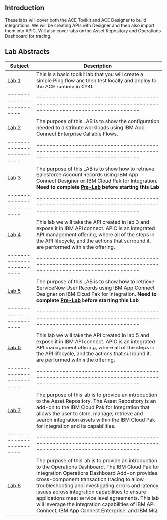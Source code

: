 ## Introduction
These labs will cover both the ACE Toolkit and ACE Designer to build integrations. We will be creating APIs with Designer and then also import them into APIC.   Will also cover labs on the Asset Repository and Operations Dashboard for tracing. 

## Lab Abstracts

|  Subject                            | Description                                            |                                                               
|-------------------------|------------------------------------------------------------------------------------------------------------|
| [Lab 1](Lab_1/ReadMe.md)       | This is a basic toolkit lab that you will create a simple Ping flow and then test locally and deploy to the ACE runtime in CP4I. 
|-------------------------|------------------------------------------------------------------------------------------------------------|
| [Lab 2](Lab_2/ReadMe.md)       | The purpose of this LAB is to show the configuration needed to distribute workloads using IBM App Connect Enterprise Callable Flows.
|-------------------------|------------------------------------------------------------------------------------------------------------|
| [Lab 3](Lab_3/ReadMe.md)       | The purpose of this LAB is to show how to retrieve Salesforce Account Records using IBM App Connect Designer on IBM Cloud Pak for Integration. **Need to complete [Pre-Lab](Updated-Pre-Lab/Updated-Pre-Lab.md) before starting this Lab** 
|-------------------------|------------------------------------------------------------------------------------------------------------|
| [Lab 4](Lab_4/ReadMe.md)       | This lab we will take the API created in lab 3 and expose it in IBM API connect.  APIC is an integrated API management offering, where all of the steps in the API lifecycle, and the actions that surround it, are performed within the offering.
|-------------------------|------------------------------------------------------------------------------------------------------------|
| [Lab 5](Lab_5/ReadMe.md)       | The purpose of this LAB is to show how to retrieve ServiceNow User Records using IBM App Connect Designer on IBM Cloud Pak for Integration. **Need to complete [Pre-Lab](Updated-Pre-Lab/Updated-Pre-Lab.md) before starting this Lab** 
|-------------------------|------------------------------------------------------------------------------------------------------------|
| [Lab 6](Lab_6/ReadMe.md)       | This lab we will take the API created in lab 5 and expose it in IBM API connect.  APIC is an integrated API management offering, where all of the steps in the API lifecycle, and the actions that surround it, are performed within the offering.
|-------------------------|------------------------------------------------------------------------------------------------------------|
| [Lab 7](Lab_7/ReadMe.md)       |The purpose of this lab is to provide an introduction to the Asset Repository. The Asset Repository is an add-on to the IBM Cloud Pak for Integration that allows the user to store, manage, retrieve and search integration assets within the IBM Cloud Pak for Integration and its capabilities.
|-------------------------|------------------------------------------------------------------------------------------------------------|
| [Lab 8](Lab_8/ReadMe.md)       | The purpose of this lab is to provide an introduction to the Operations Dashboard. The IBM Cloud Pak for Integration Operations Dashboard Add-on provides cross-component transaction tracing to allow troubleshooting and investigating errors and latency issues across integration capabilities to ensure applications meet service level agreements.  This lab will leverage the integration capabilities of IBM API Connect, IBM App Connect Enterprise, and IBM MQ. 
